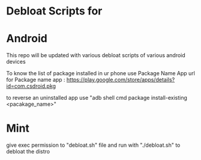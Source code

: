 # Debloat Scripts for

# Android

This repo will be updated with various debloat scripts of various android devices

To know the list of package installed in ur phone use Package Name App
url for Package name app : https://play.google.com/store/apps/details?id=com.csdroid.pkg

to reverse an uninstalled app use 
"adb shell cmd package install-existing <pacakage_name>"


# Mint

give exec permission to "debloat.sh" file and run with "./debloat.sh" to debloat the distro 
